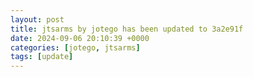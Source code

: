 ```yaml
---
layout: post
title: jtsarms by jotego has been updated to 3a2e91f
date: 2024-09-06 20:10:39 +0000
categories: [jotego, jtsarms]
tags: [update]
---
```


